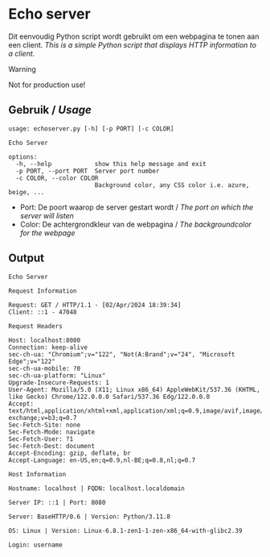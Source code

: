 # Echo server

Dit eenvoudig Python script wordt gebruikt om een webpagina te tonen aan een client.
_This is a simple Python script that displays HTTP information to a client._

> [!WARNING]
> Not for production use!

## Gebruik / _Usage_

```
usage: echoserver.py [-h] [-p PORT] [-c COLOR]

Echo Server

options:
  -h, --help            show this help message and exit
  -p PORT, --port PORT  Server port number
  -c COLOR, --color COLOR
                        Background color, any CSS color i.e. azure, beige, ...
```
* Port: De poort waarop de server gestart wordt / _The port on which the server will listen_
* Color: De achtergrondkleur van de webpagina / _The backgroundcolor for the webpage_

## Output

```
Echo Server

Request Information

Request: GET / HTTP/1.1 - [02/Apr/2024 18:39:34]
Client: ::1 - 47048

Request Headers

Host: localhost:8080
Connection: keep-alive
sec-ch-ua: "Chromium";v="122", "Not(A:Brand";v="24", "Microsoft Edge";v="122"
sec-ch-ua-mobile: ?0
sec-ch-ua-platform: "Linux"
Upgrade-Insecure-Requests: 1
User-Agent: Mozilla/5.0 (X11; Linux x86_64) AppleWebKit/537.36 (KHTML, like Gecko) Chrome/122.0.0.0 Safari/537.36 Edg/122.0.0.0
Accept: text/html,application/xhtml+xml,application/xml;q=0.9,image/avif,image/webp,image/apng,*/*;q=0.8,application/signed-exchange;v=b3;q=0.7
Sec-Fetch-Site: none
Sec-Fetch-Mode: navigate
Sec-Fetch-User: ?1
Sec-Fetch-Dest: document
Accept-Encoding: gzip, deflate, br
Accept-Language: en-US,en;q=0.9,nl-BE;q=0.8,nl;q=0.7

Host Information

Hostname: localhost | FQDN: localhost.localdomain

Server IP: ::1 | Port: 8080

Server: BaseHTTP/0.6 | Version: Python/3.11.8

OS: Linux | Version: Linux-6.8.1-zen1-1-zen-x86_64-with-glibc2.39

Login: username
```
